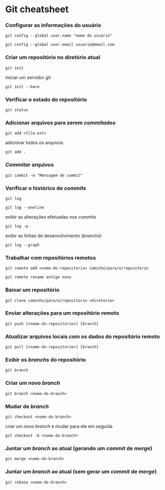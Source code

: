 # Git cheatsheet
### Configurar as informações do usuário
```console
git config --global user.name "nome do usuário"
```
```console
git config --global user.email usuario@email.com
```
### Criar um repositório no diretório atual
```console
git init
```
iniciar um servidor git
```console
git init --bare
```
### Verificar o estado do repositório
```console
git status
```
### Adicionar arquivos para serem *commitados*
```console
git add <file.ext>
```
adicionar todos os arquivos
```console
git add .
```
### *Commitar* arquivos
```console
git commit -m "Mensagem de commit"
```
### Verificar o histórico de *commits*
```console
git log
```
```console
git log --oneline
```
exibir as alterações efetuadas nos *commits*
```console
git log -p
```
exibir as linhas de desenvolvimento (*branchs*)
```console
git log --graph
```
### Trabalhar com repositórios remotos
```console
git remote add <nome-do-repositorio> caminho/para/o/repositorio
```
```console
git remote rename antigo novo
```
### Baixar um repositório
```console
git clone caminho/para/o/repositorio <diretorio>
```
### Enviar alterações para um repositório remoto
```console
git push [<nome-do-repositorio>] [branch]
```
### Atualizar arquivos locais com os dados do repositório remoto
```console
git pull [<nome-do-repositorio>] [branch]
```
### Exibir os *branchs* do repositório
```console
git branch
```
### Criar um novo *branch*
```console
git branch <nome-do-branch>
```
### Mudar de *branch*
```console
git checkout <nome-do-branch>
```
criar um novo *branch* e mudar para ele em seguida
```console
git checkout -b <nome-do-branch>
```
### Juntar um *branch* **ao atual** (gerando um *commit* de *merge*)
```console
git merge <nome-do-branch>
```
### Juntar um *branch* **ao atual** (**sem** gerar um *commit* de *merge*)
```console
git rebase <nome-do-branch>
```
